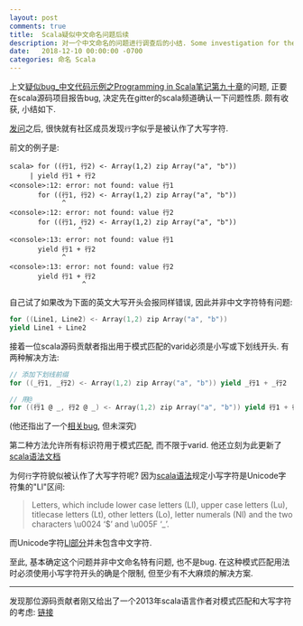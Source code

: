 ```yaml
---
layout: post
comments: true
title:  Scala疑似中文命名问题后续
description: 对一个中文命名的问题进行调查后的小结. Some investigation for the issue with Chinese naming found earlier.
date:   2018-12-10 00:00:00 -0700
categories: 命名 Scala
---
```


上文[疑似bug_中文代码示例之Programming in Scala笔记第九十章](https://zhuanlan.zhihu.com/p/51998712)的问题, 正要在scala源码项目报告bug, 决定先在gitter的scala频道确认一下问题性质. 颇有收获, 小结如下.

[发问](https://gitter.im/scala/scala?at=5c0e70f228907a3c7bf9add7)之后, 很快就有社区成员发现`行`字似乎是被认作了大写字符.

前文的例子是:
```
scala> for ((行1, 行2) <- Array(1,2) zip Array("a", "b"))
     | yield 行1 + 行2
<console>:12: error: not found: value 行1
       for ((行1, 行2) <- Array(1,2) zip Array("a", "b"))
             ^
<console>:12: error: not found: value 行2
       for ((行1, 行2) <- Array(1,2) zip Array("a", "b"))
                 ^
<console>:13: error: not found: value 行1
       yield 行1 + 行2
             ^
<console>:13: error: not found: value 行2
       yield 行1 + 行2
                  ^
```

自己试了如果改为下面的英文大写开头会报同样错误, 因此并非中文字符特有问题:
```scala
for ((Line1, Line2) <- Array(1,2) zip Array("a", "b"))
yield Line1 + Line2
```

接着一位scala源码贡献者指出用于模式匹配的varid必须是小写或下划线开头. 有两种解决方法:
```scala
// 添加下划线前缀
for ((_行1, _行2) <- Array(1,2) zip Array("a", "b")) yield _行1 + _行2

// 用@ _
for ((行1 @ _, 行2 @ _) <- Array(1,2) zip Array("a", "b")) yield 行1 + 行2
```

(他还指出了一个[相关bug](https://github.com/scala/bug/issues/9324), 但未深究)

第二种方法允许所有标识符用于模式匹配, 而不限于varid. 他还立刻为此更新了[scala语法文档](https://github.com/scala/scala/commit/d6a1ad4111d171ab772c4ae673daf6e7afb2cf45#diff-c8e624cc1c3f2c72e46c4aa19e51b694L195)

为何`行`字符貌似被认作了大写字符呢? 因为[scala语法](https://www.scala-lang.org/files/archive/spec/2.13/01-lexical-syntax.html)规定小写字符是Unicode字符集的"Ll"区间:

> Letters, which include lower case letters (Ll), upper case letters (Lu), titlecase letters (Lt), other letters (Lo), letter numerals (Nl) and the two characters \u0024 ‘$’ and \u005F ‘_’.

而Unicode字符[Ll部分](https://www.fileformat.info/info/unicode/category/Ll/list.htm)并未包含中文字符.

至此, 基本确定这个问题并非中文命名特有问题, 也不是bug. 在这种模式匹配用法时必须使用小写字符开头的确是个限制, 但至少有不大麻烦的解决方案.

----------------------

发现那位源码贡献者刚又给出了一个2013年scala语言作者对模式匹配和大写字符的考虑: [链接](https://groups.google.com/forum/#!msg/scala-internals/qwa_XOw_7Ks/IktkeTBYqg0J)